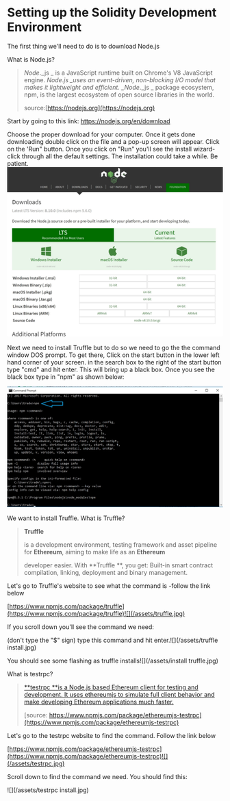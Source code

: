 # Setting up the Solidity Development Environment

The first thing we'll need to do is to download Node.js

What is Node.js?

> _Node_._js _ is a JavaScript runtime built on Chrome's V8 JavaScript engine. _Node_._js  \_uses an event-driven, non-blocking I/O model that makes it lightweight and efficient. \_Node_._js _ package ecosystem, npm, is the largest ecosystem of open source libraries in the world.
>
> source:[https://nodejs.org](https://nodejs.org)

Start by going to this link: [https://nodejs.org/en/download ](https://nodejs.org/en/download/)

Choose the proper download for your computer. Once it gets done downloading double click on the file and a pop-up screen will appear. Click on the 'Run" button. Once you click on "Run" you'll see the install wizard- click  through all the default settings. The installation could take a while. Be patient. ![](/assets/Node.jpg)

Next we need to install Truffle but to do so we need to go the the command window DOS prompt. To get there, Click on the start button in the lower left hand corner of your screen. in the search box to the right of the start button type "cmd" and hit enter. This will bring up a black box. Once you see the black box type in "npm" as shown below:

![](/assets/npm.jpg)

We want to install Truffle. What is Truffle?

> **Truffle**
>
> is a development environment, testing framework and asset pipeline for **Ethereum**, aiming to make life as an **Ethereum**
>
> developer easier. With **Truffle **, you get: Built-in smart contract compilation, linking, deployment and binary management.

Let's go to Truffle's website to see what the command is -follow the link below

[https://www.npmjs.com/package/truffle](https://www.npmjs.com/package/truffle)![](/assets/truffle.jpg)

If you scroll down you'll see the command we need:

\(don't type the "$" sign\) type this command and hit enter.![](/assets/truffle install.jpg)

You should see some flashing as truffle installs![](/assets/install truffle.jpg)

What is testrpc?

> [**testrpc **is a Node.js based Ethereum client for testing and development. It uses ethereumjs to simulate full client behavior and make developing Ethereum applications much faster.](https://www.npmjs.com/package/ethereumjs-testrpc)
>
> [source: https://www.npmjs.com/package/ethereumjs-testrpc](https://www.npmjs.com/package/ethereumjs-testrpc)



Let's go to the testrpc website to find the command. Follow the link below

[https://www.npmjs.com/package/ethereumjs-testrpc](https://www.npmjs.com/package/ethereumjs-testrpc)![](/assets/testrpc.jpg)

Scroll down to find the command we need. You should find this:

![](/assets/testrpc install.jpg)

